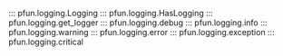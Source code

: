 ::: pfun.logging.Logging
::: pfun.logging.HasLogging
::: pfun.logging.get_logger
::: pfun.logging.debug
::: pfun.logging.info
::: pfun.logging.warning
::: pfun.logging.error
::: pfun.logging.exception
::: pfun.logging.critical
